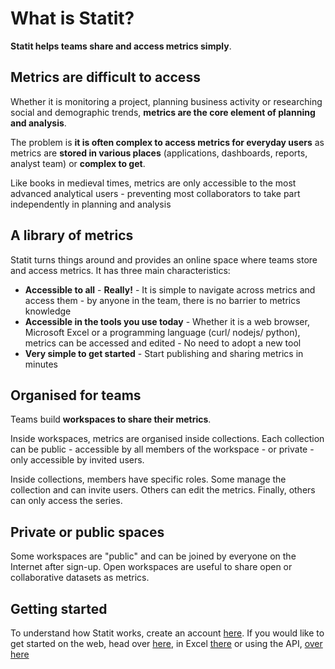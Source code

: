 # **What is Statit?**

**Statit helps teams share and access metrics simply**.


## **Metrics are difficult to access**

Whether it is monitoring a project, planning business activity or researching social and demographic trends, **metrics are the core element of planning and analysis**.

The problem is **it is often complex to access metrics for everyday users** as metrics are **stored in various places** (applications, dashboards, reports, analyst team) or **complex to get**.

Like books in medieval times, metrics are only accessible to the most advanced analytical users - preventing most collaborators to take part independently in planning and analysis


## **A library of metrics**

Statit turns things around and provides an online space where teams store and access metrics. It has three main characteristics:

- **Accessible to all** - **Really!** - It is simple to navigate across metrics and access them - by anyone in the team, there is no barrier to metrics knowledge
- **Accessible in the tools you use today** - Whether it is a web browser, Microsoft Excel or a programming language (curl/ nodejs/ python), metrics can be accessed and edited - No need to adopt a new tool
- **Very simple to get started** - Start publishing and sharing metrics in minutes


## **Organised for teams**

Teams build **workspaces to share their metrics**.

Inside workspaces, metrics are organised inside collections. Each collection can be public - accessible by all members of the workspace - or private - only accessible by invited users.

Inside collections, members have specific roles. Some manage the collection and can invite users. Others can edit the metrics. Finally, others can only access the series.


## **Private or public spaces**

Some workspaces are "public" and can be joined by everyone on the Internet after sign-up. Open workspaces are useful to share open or collaborative datasets as metrics.


## **Getting started**

To understand how Statit works, create an account [here](https://gostatit.com/signup). If you would like to get started on the web, head over [here](gs/web.md), in Excel [there](gs/excel.md) or using the API, [over here](gs/api_rest.md)
